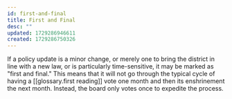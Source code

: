 ```yaml
---
id: first-and-final
title: First and Final
desc: ""
updated: 1729286946611
created: 1729286750326
---
```


If a policy update is a minor change, or merely one to bring the district in line with a new law, or is particularly time-sensitive, it may be marked as "first and final."
This means that it will not go through the typical cycle of having a [[glossary.first reading]] vote one month and then its enshrinement the next month. Instead, the board only votes once to expedite the process.
